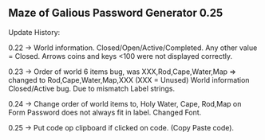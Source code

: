 ## Maze of Galious Password Generator 0.25


Update History:

0.22 -> World information. Closed/Open/Active/Completed.  Any other value = Closed.
        Arrows coins and keys <100 were not displayed correctly.

0.23 -> Order of world 6 items bug, was XXX,Rod,Cape,Water,Map => changed to Rod,Cape,Water,Map,XXX (XXX = Unused)
        World information Closed/Active bug. Due to mismatch Label strings.

0.24 -> Change order of world items to, Holy Water, Cape, Rod,Map on Form
        Password does not always fit in label. Changed Font.

0.25 -> Put code op clipboard if clicked on code. (Copy Paste code).

